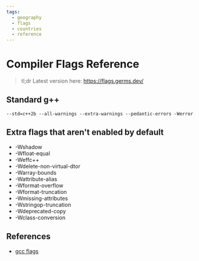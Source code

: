 ```yaml
---
tags:
  - geography
  - flags
  - countries
  - reference
---
```





# Compiler Flags Reference

> tl;dr
> Latest version here: https://flags.germs.dev/

## Standard g++

```
--std=c++2b --all-warnings --extra-warnings --pedantic-errors -Werror
```

## Extra flags that aren't enabled by default
- -Wshadow
- -Wfloat-equal
- -Weffc++
- -Wdelete-non-virtual-dtor
- -Warray-bounds
- -Wattribute-alias
- -Wformat-overflow
- -Wformat-truncation
- -Wmissing-attributes
- -Wstringop-truncation
- -Wdeprecated-copy
- -Wclass-conversion

## References
- [gcc flags](https://gcc.gnu.org/onlinedocs/gcc-4.5.2/gcc/Optimize-Options.html)

